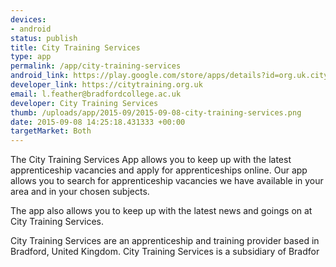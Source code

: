 ```yaml
--- 
devices: 
- android
status: publish
title: City Training Services
type: app
permalink: /app/city-training-services
android_link: https://play.google.com/store/apps/details?id=org.uk.citytraining
developer_link: https://citytraining.org.uk
email: l.feather@bradfordcollege.ac.uk
developer: City Training Services
thumb: /uploads/app/2015-09/2015-09-08-city-training-services.png
date: 2015-09-08 14:25:18.431333 +00:00
targetMarket: Both
---
```


The City Training Services App allows you to keep up with the latest apprenticeship vacancies and apply for apprenticeships online.
Our app allows you to search for apprenticeship vacancies we have available in your area and in your chosen subjects.

The app also allows you to keep up with the latest news and goings on at City Training Services.

City Training Services are an apprenticeship and training provider based in Bradford, United Kingdom. City Training Services is a subsidiary of Bradfor
